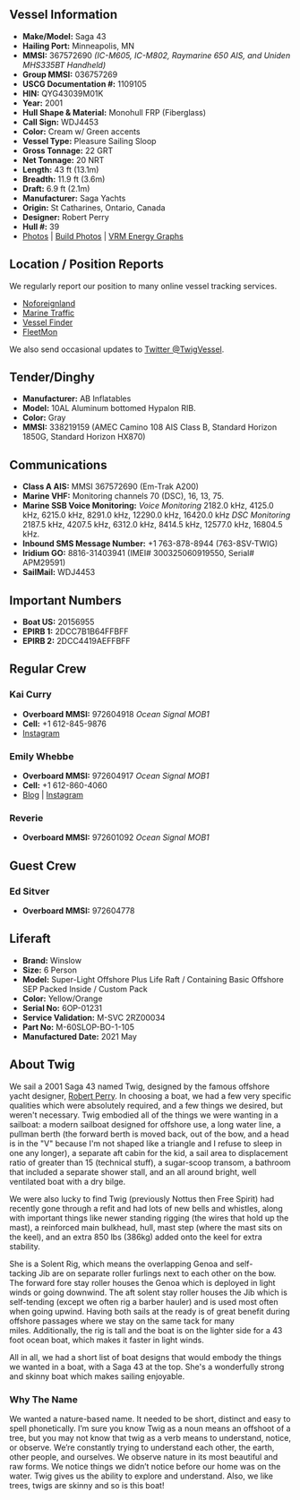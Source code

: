 ## Vessel Information

* **Make/Model:** Saga 43
* **Hailing Port:** Minneapolis, MN
* **MMSI:** 367572690 _(IC-M605, IC-M802, Raymarine 650 AIS, and Uniden MHS335BT Handheld)_
* **Group MMSI:** 036757269
* **USCG Documentation #:** 1109105
* **HIN:** QYG43039M01K
* **Year:** 2001
* **Hull Shape & Material:** Monohull FRP (Fiberglass)
* **Call Sign:** WDJ4453
* **Color:** Cream w/ Green accents
* **Vessel Type:** Pleasure Sailing Sloop
* **Gross Tonnage:** 22 GRT
* **Net Tonnage:** 20 NRT
* **Length:** 43 ft (13.1m)
* **Breadth:** 11.9 ft (3.6m)
* **Draft:** 6.9 ft (2.1m)
* **Manufacturer:** Saga Yachts
* **Origin:** St Catharines, Ontario, Canada
* **Designer:** Robert Perry
* **Hull #:** 39
* [Photos](https://goo.gl/photos/BqvhMbznNi16jDPj7)
| [Build Photos](https://goo.gl/photos/Nwe4rwotP1fW986bA)
| [VRM Energy Graphs](https://vrm.victronenergy.com/installation/12853/share/0889a143)

## Location / Position Reports

We regularly report our position to many online vessel tracking services.

* [Noforeignland](https://www.noforeignland.com/boat/twig/journey)
* [Marine Traffic](https://www.marinetraffic.com/en/ais/home/shipid:450795/tracktype:9/lpt:1606661280)
* [Vessel Finder](https://www.vesselfinder.com/?mmsi=367572690)
* [FleetMon](https://universe.fleetmon.com/explorer/vessel/3691297?zoom=6.5&baseLayer=fm-street)

We also send occasional updates to [Twitter @TwigVessel](https://twitter.com/TwigVessel).

## Tender/Dinghy

* **Manufacturer:** AB Inflatables
* **Model:** 10AL Aluminum bottomed Hypalon RIB.
* **Color:** Gray
* **MMSI:** 338219159 (AMEC Camino 108 AIS Class B, Standard Horizon 1850G, Standard Horizon HX870)

## Communications

* **Class A AIS:** MMSI 367572690 (Em-Trak A200)
* **Marine VHF:** Monitoring channels 70 (DSC), 16, 13, 75.
* **Marine SSB Voice Monitoring:** _Voice Monitoring_ 2182.0 kHz, 4125.0 kHz, 6215.0 kHz, 8291.0 kHz, 12290.0 kHz, 16420.0 kHz _DSC Monitoring_  2187.5 kHz, 4207.5 kHz, 6312.0 kHz, 8414.5 kHz, 12577.0 kHz, 16804.5 kHz.
* **Inbound SMS Message Number:** +1 763-878-8944 (763-8SV-TWIG)
* **Iridium GO:** 8816-31403941 (IMEI# 300325060919550, Serial# APM29591)
* **SailMail:** WDJ4453

## Important Numbers

* **Boat US:** 20156955
* **EPIRB 1:** 2DCC7B1B64FFBFF
* **EPIRB 2:** 2DCC4419AEFFBFF

## Regular Crew

### Kai Curry

* **Overboard MMSI:** 972604918 _Ocean Signal MOB1_
* **Cell:** +1 612-845-9876
* [Instagram](https://www.instagram.com/wayoffthegrid/)

### Emily Whebbe

* **Overboard MMSI:** 972604917 _Ocean Signal MOB1_
* **Cell:** +1 612-860-4060
* [Blog](https://www.sailingthebakery.com)
| [Instagram](https://www.instagram.com/sailingthebakery/)

### Reverie

* **Overboard MMSI:** 972601092 _Ocean Signal MOB1_

## Guest Crew

### Ed Sitver

* **Overboard MMSI:** 972604778

## Liferaft

* **Brand:** Winslow
* **Size:** 6 Person
* **Model:** Super-Light Offshore Plus Life Raft / Containing Basic Offshore SEP Packed Inside / Custom Pack
* **Color:** Yellow/Orange
* **Serial No:** 6OP-01231
* **Service Validation:** M-SVC 2RZ00034
* **Part No:** M-60SLOP-BO-1-105
* **Manufactured Date:** 2021 May

## About Twig

We sail a 2001 Saga 43 named Twig, designed by the famous offshore yacht designer, [Robert Perry](http://perryboat.com). In choosing a boat, we had a few very specific qualities which were absolutely required, and a few things we desired, but weren't necessary. Twig embodied all of the things we were wanting in a sailboat: a modern sailboat designed for offshore use, a long water line, a pullman berth (the forward berth is moved back, out of the bow, and a head is in the "V" because I'm not shaped like a triangle and I refuse to sleep in one any longer), a separate aft cabin for the kid, a sail area to displacement ratio of greater than 15 (technical stuff), a sugar-scoop transom, a bathroom that included a separate shower stall, and an all around bright, well ventilated boat with a dry bilge.

We were also lucky to find Twig (previously Nottus then Free Spirit) had recently gone through a refit and had lots of new bells and whistles, along with important things like newer standing rigging (the wires that hold up the mast), a reinforced main bulkhead, hull, mast step (where the mast sits on the keel), and an extra 850 lbs (386kg) added onto the keel for extra stability.

She is a Solent Rig, which means the overlapping Genoa and self-tacking Jib are on separate roller furlings next to each other on the bow. The forward fore stay roller houses the Genoa which is deployed in light winds or going downwind. The aft solent stay roller houses the Jib which is self-tending (except we often rig a barber hauler) and is used most often when going upwind. Having both sails at the ready is of great benefit during offshore passages where we stay on the same tack for many miles. Additionally, the rig is tall and the boat is on the lighter side for a 43 foot ocean boat, which makes it faster in light winds.

All in all, we had a short list of boat designs that would embody the things we wanted in a boat, with a Saga 43 at the top. She's a wonderfully strong and skinny boat which makes sailing enjoyable.

### Why The Name

We wanted a nature-based name. It needed to be short, distinct and easy to spell phonetically. I’m sure you know Twig as a noun means an offshoot of a tree, but you may not know that twig as a verb means to understand, notice, or observe. We’re constantly trying to understand each other, the earth, other people, and ourselves. We observe nature in its most beautiful and raw forms. We notice things we didn’t notice before our home was on the water. Twig gives us the ability to explore and understand. Also, we like trees, twigs are skinny and so is this boat!
